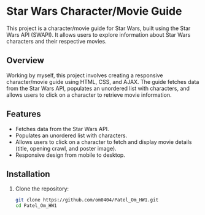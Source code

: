# Star Wars Character/Movie Guide

This project is a character/movie guide for Star Wars, built using the Star Wars API (SWAPI). It allows users to explore information about Star Wars characters and their respective movies.

## Overview

Working by myself, this project involves creating a responsive character/movie guide using HTML, CSS, and AJAX. The guide fetches data from the Star Wars API, populates an unordered list with characters, and allows users to click on a character to retrieve movie information.

## Features

- Fetches data from the Star Wars API.
- Populates an unordered list with characters.
- Allows users to click on a character to fetch and display movie details (title, opening crawl, and poster image).
- Responsive design from mobile to desktop.

## Installation

1. Clone the repository:
   ```bash
   git clone https://github.com/om0404/Patel_Om_HW1.git
   cd Patel_Om_HW1
